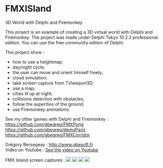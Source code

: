 # FMXISland
3D World with Delphi and Firemonkey

This project is an example of creating a 3D virtual world with Delphi and Firemonkey.
The project was made under Delphi Tokyo 10.2.3 professional edition. You can use the free community edition of Delphi.

This project show :
 - how to use a heightmap;
 - day/night cycle;
 - the user can move and orient himself freely;
 - cloud simulation;
 - take screen capture from TViewport3D;
 - use a map;
 - cities lit up at night;
 - collisions detection with obstacles;
 - follow the asperities of the ground;
 - use Firemonkey animations.

See my other games with Delphi and Firemonkey :<br>
https://github.com/gbegreg/FMXPong<br>
https://github.com/gbegreg/demoParis
https://github.com/gbegreg/FMXCorridor

Grégory Bersegeay : http://www.gbesoft.fr<br>
Video on Youtube :
<a href="https://youtu.be/UijFnnkVljQ">See the video on Youtube</a>

FMX Island screen captures :
<img src="https://github.com/gbegreg/FMXISland/blob/master/capture1.png">
<img src="https://github.com/gbegreg/FMXISland/blob/master/capture2.png">
<img src="https://github.com/gbegreg/FMXISland/blob/master/capture3.png">
<img src="https://github.com/gbegreg/FMXISland/blob/master/capture4.png">
